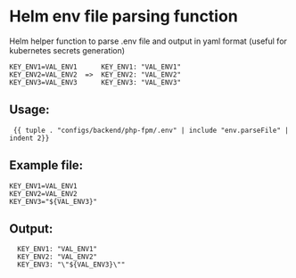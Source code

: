 # Helm env file parsing function
Helm helper function to parse .env file and output in yaml format (useful for kubernetes secrets generation)
```
KEY_ENV1=VAL_ENV1      KEY_ENV1: "VAL_ENV1"
KEY_ENV2=VAL_ENV2  =>  KEY_ENV2: "VAL_ENV2"
KEY_ENV3=VAL_ENV3      KEY_ENV3: "VAL_ENV3"
```

## Usage:
```
 {{ tuple . "configs/backend/php-fpm/.env" | include "env.parseFile" | indent 2}}
```
## Example file:
```
KEY_ENV1=VAL_ENV1
KEY_ENV2=VAL_ENV2
KEY_ENV3="${VAL_ENV3}"
```

## Output:
```
  KEY_ENV1: "VAL_ENV1"
  KEY_ENV2: "VAL_ENV2"
  KEY_ENV3: "\"${VAL_ENV3}\""
```
